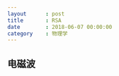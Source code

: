 ```yaml
---
layout      : post
title       : RSA
date        : 2018-06-07 00:00:00
category    : 物理学
---
```



## 电磁波

